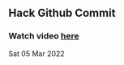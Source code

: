 
 ## Hack Github Commit 
 ### Watch video <a href="https://www.youtube.com">here</a> 
 Sat 05 Mar 2022 
